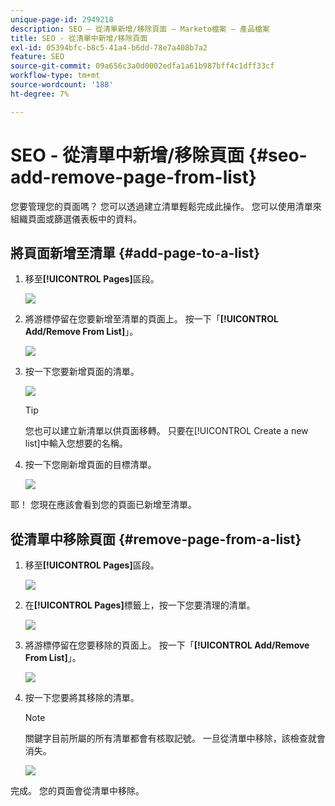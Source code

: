 ```yaml
---
unique-page-id: 2949218
description: SEO — 從清單新增/移除頁面 — Marketo檔案 — 產品檔案
title: SEO - 從清單中新增/移除頁面
exl-id: 05394bfc-b8c5-41a4-b6dd-78e7a408b7a2
feature: SEO
source-git-commit: 09a656c3a0d0002edfa1a61b987bff4c1dff33cf
workflow-type: tm+mt
source-wordcount: '188'
ht-degree: 7%

---
```


# SEO - 從清單中新增/移除頁面 {#seo-add-remove-page-from-list}

您要管理您的頁面嗎？ 您可以透過建立清單輕鬆完成此操作。 您可以使用清單來組織頁面或篩選儀表板中的資料。

## 將頁面新增至清單 {#add-page-to-a-list}

1. 移至&#x200B;**[!UICONTROL Pages]**&#x200B;區段。

   ![](assets/image2014-9-18-13-3a2-3a49.png)

1. 將游標停留在您要新增至清單的頁面上。 按一下「**[!UICONTROL Add/Remove From List]**」。

   ![](assets/image2014-9-18-13-3a2-3a53.png)

1. 按一下您要新增頁面的清單。

   ![](assets/image2014-9-18-13-3a3-3a13.png)

   >[!TIP]
   >
   >您也可以建立新清單以供頁面移轉。 只要在[!UICONTROL Create a new list]中輸入您想要的名稱。

1. 按一下您剛新增頁面的目標清單。

   ![](assets/image2014-9-18-13-3a3-3a40.png)

耶！ 您現在應該會看到您的頁面已新增至清單。

## 從清單中移除頁面 {#remove-page-from-a-list}

1. 移至&#x200B;**[!UICONTROL Pages]**&#x200B;區段。

   ![](assets/image2014-9-18-13-3a3-3a45.png)

1. 在&#x200B;**[!UICONTROL Pages]**&#x200B;標籤上，按一下您要清理的清單。

   ![](assets/image2014-9-18-13-3a3-3a59.png)

1. 將游標停留在您要移除的頁面上。 按一下「**[!UICONTROL Add/Remove From List]**」。

   ![](assets/image2014-9-18-13-3a4-3a3.png)

1. 按一下您要將其移除的清單。

   >[!NOTE]
   >
   >關鍵字目前所屬的所有清單都會有核取記號。 一旦從清單中移除，該檢查就會消失。

   ![](assets/image2014-9-18-13-3a5-3a40.png)

完成。 您的頁面會從清單中移除。
